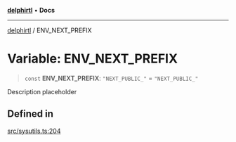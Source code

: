 [**delphirtl**](../README.md) • **Docs**

***

[delphirtl](../globals.md) / ENV\_NEXT\_PREFIX

# Variable: ENV\_NEXT\_PREFIX

> `const` **ENV\_NEXT\_PREFIX**: `"NEXT_PUBLIC_"` = `"NEXT_PUBLIC_"`

Description placeholder

## Defined in

[src/sysutils.ts:204](https://github.com/chuacw/delphirtl/blob/43018ba067448e7ddb820bbba64235119b6becfc/src/sysutils.ts#L204)
